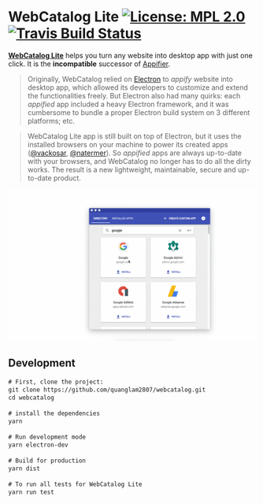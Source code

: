 # WebCatalog Lite [![License: MPL 2.0](https://img.shields.io/badge/License-MPL%202.0-brightgreen.svg)](https://opensource.org/licenses/MPL-2.0) [![Travis Build Status](https://travis-ci.org/quanglam2807/webcatalog.svg?branch=master)](https://travis-ci.org/quanglam2807/webcatalog)

**[WebCatalog Lite](https://getwebcatalog.com)** helps you turn any website into desktop app with just one click. It is the **incompatible** successor of [Appifier](https://github.com/quanglam2807/appifier).

> Originally, WebCatalog relied on [Electron](https://electronjs.org) to *appify* website into desktop app, which allowed its developers to customize and extend the functionalities freely. But Electron also had many quirks: each *appified* app included a heavy Electron framework, and it was cumbersome to bundle a proper Electron build system on 3 different platforms; etc.

> WebCatalog Lite app is still built on top of Electron, but it uses the installed browsers on your machine to power its created apps ([@vackosar](https://vaclavkosar.com/2018/02/25/Creating-Custom-Ubuntu-Web-Link-App.html), [@natermer](https://www.reddit.com/r/linux/comments/7ivuit/create_firefoxbased_web_apps_for_gnome_and/)). So *appified* apps are always up-to-date with your browsers, and WebCatalog no longer has to do all the dirty works. The result is a new lightweight, maintainable, secure and up-to-date product.

![WebCatalog Lite for macOS](/build-resources/demo.gif)

## Development
```
# First, clone the project:
git clone https://github.com/quanglam2807/webcatalog.git
cd webcatalog

# install the dependencies
yarn

# Run development mode
yarn electron-dev

# Build for production
yarn dist

# To run all tests for WebCatalog Lite
yarn run test
```
